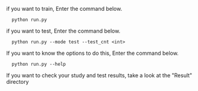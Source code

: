 if you want to train, Enter the command below.

      python run.py
      
if you want to test, Enter the command below.

      python run.py --mode test --test_cnt <int>

If you want to know the options to do this, Enter the command below.

      python run.py --help
      
      
If you want to check your study and test results, take a look at the "Result" directory
